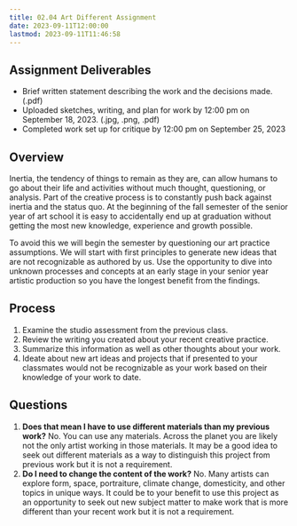 ```yaml
---
title: 02.04 Art Different Assignment
date: 2023-09-11T12:00:00
lastmod: 2023-09-11T11:46:58
---
```


## Assignment Deliverables

- Brief written statement describing the work and the decisions made. (.pdf)
- Uploaded sketches, writing, and plan for work by 12:00 pm on September 18, 2023. (.jpg, .png, .pdf)
- Completed work set up for critique by 12:00 pm on September 25, 2023

## Overview

Inertia, the tendency of things to remain as they are, can allow humans to go about their life and activities without much thought, questioning, or analysis. Part of the creative process is to constantly push back against inertia and the status quo. At the beginning of the fall semester of the senior year of art school it is easy to accidentally end up at graduation without getting the most new knowledge, experience and growth possible.

To avoid this we will begin the semester by questioning our art practice assumptions. We will start with first principles to generate new ideas that are not recognizable as authored by us. Use the opportunity to dive into unknown processes and concepts at an early stage in your senior year artistic production so you have the longest benefit from the findings.

## Process

1. Examine the studio assessment from the previous class.
2. Review the writing you created about your recent creative practice.
3. Summarize this information as well as other thoughts about your work.
4. Ideate about new art ideas and projects that if presented to your classmates would not be recognizable as your work based on their knowledge of your work to date.

## Questions

1. **Does that mean I have to use different materials than my previous work?**
   No. You can use any materials. Across the planet you are likely not the only artist working in those materials. It may be a good idea to seek out different materials as a way to distinguish this project from previous work but it is not a requirement.
2. **Do I need to change the content of the work?**
   No. Many artists can explore form, space, portraiture, climate change, domesticity, and other topics in unique ways. It could be to your benefit to use this project as an opportunity to seek out new subject matter to make work that is more different than your recent work but it is not a requirement.
